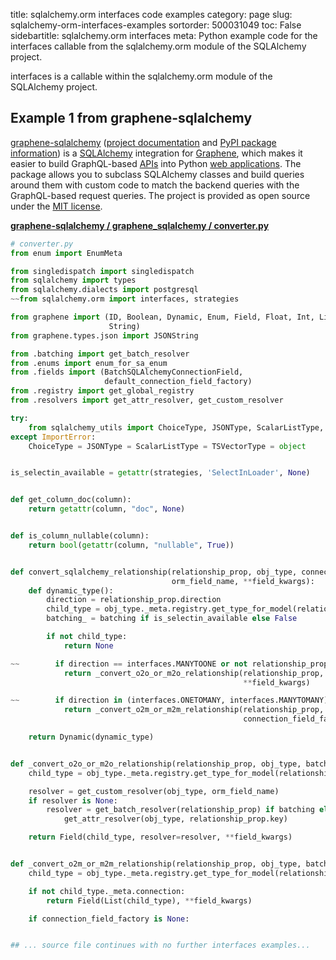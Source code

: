 title: sqlalchemy.orm interfaces code examples
category: page
slug: sqlalchemy-orm-interfaces-examples
sortorder: 500031049
toc: False
sidebartitle: sqlalchemy.orm interfaces
meta: Python example code for the interfaces callable from the sqlalchemy.orm module of the SQLAlchemy project.


interfaces is a callable within the sqlalchemy.orm module of the SQLAlchemy project.


## Example 1 from graphene-sqlalchemy
[graphene-sqlalchemy](https://github.com/graphql-python/graphene-sqlalchemy)
([project documentation](https://docs.graphene-python.org/projects/sqlalchemy/en/latest/)
and
[PyPI package information](https://pypi.org/project/graphene-sqlalchemy/))
is a [SQLAlchemy](/sqlalchemy.html) integration for
[Graphene](https://graphene-python.org/), which makes it easier to build
GraphQL-based [APIs](/application-programming-interfaces.html) into Python
[web applications](/web-development.html). The package allows you to
subclass SQLAlchemy classes and build queries around them with custom
code to match the backend queries with the GraphQL-based request queries.
The project is provided as open source under the
[MIT license](https://github.com/graphql-python/graphene-sqlalchemy/blob/master/LICENSE.md).

[**graphene-sqlalchemy / graphene_sqlalchemy / converter.py**](https://github.com/graphql-python/graphene-sqlalchemy/blob/master/graphene_sqlalchemy/./converter.py)

```python
# converter.py
from enum import EnumMeta

from singledispatch import singledispatch
from sqlalchemy import types
from sqlalchemy.dialects import postgresql
~~from sqlalchemy.orm import interfaces, strategies

from graphene import (ID, Boolean, Dynamic, Enum, Field, Float, Int, List,
                      String)
from graphene.types.json import JSONString

from .batching import get_batch_resolver
from .enums import enum_for_sa_enum
from .fields import (BatchSQLAlchemyConnectionField,
                     default_connection_field_factory)
from .registry import get_global_registry
from .resolvers import get_attr_resolver, get_custom_resolver

try:
    from sqlalchemy_utils import ChoiceType, JSONType, ScalarListType, TSVectorType
except ImportError:
    ChoiceType = JSONType = ScalarListType = TSVectorType = object


is_selectin_available = getattr(strategies, 'SelectInLoader', None)


def get_column_doc(column):
    return getattr(column, "doc", None)


def is_column_nullable(column):
    return bool(getattr(column, "nullable", True))


def convert_sqlalchemy_relationship(relationship_prop, obj_type, connection_field_factory, batching,
                                    orm_field_name, **field_kwargs):
    def dynamic_type():
        direction = relationship_prop.direction
        child_type = obj_type._meta.registry.get_type_for_model(relationship_prop.mapper.entity)
        batching_ = batching if is_selectin_available else False

        if not child_type:
            return None

~~        if direction == interfaces.MANYTOONE or not relationship_prop.uselist:
            return _convert_o2o_or_m2o_relationship(relationship_prop, obj_type, batching_, orm_field_name,
                                                    **field_kwargs)

~~        if direction in (interfaces.ONETOMANY, interfaces.MANYTOMANY):
            return _convert_o2m_or_m2m_relationship(relationship_prop, obj_type, batching_,
                                                    connection_field_factory, **field_kwargs)

    return Dynamic(dynamic_type)


def _convert_o2o_or_m2o_relationship(relationship_prop, obj_type, batching, orm_field_name, **field_kwargs):
    child_type = obj_type._meta.registry.get_type_for_model(relationship_prop.mapper.entity)

    resolver = get_custom_resolver(obj_type, orm_field_name)
    if resolver is None:
        resolver = get_batch_resolver(relationship_prop) if batching else \
            get_attr_resolver(obj_type, relationship_prop.key)

    return Field(child_type, resolver=resolver, **field_kwargs)


def _convert_o2m_or_m2m_relationship(relationship_prop, obj_type, batching, connection_field_factory, **field_kwargs):
    child_type = obj_type._meta.registry.get_type_for_model(relationship_prop.mapper.entity)

    if not child_type._meta.connection:
        return Field(List(child_type), **field_kwargs)

    if connection_field_factory is None:


## ... source file continues with no further interfaces examples...

```


